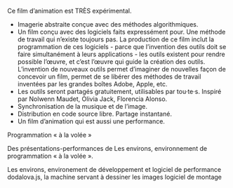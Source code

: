 

Ce film d’animation est TRÈS expérimental. 
- Imagerie abstraite conçue avec des méthodes algorithmiques.
- Un film conçu avec des logiciels faits expressément pour. Une méthode de travail qui n’existe toujours pas. La production de ce film inclut la programmation de ces logiciels - parce que l’invention des outils doit se faire simultanément à leurs applications - les outils existent pour rendre possible l’œuvre, et c’est l’œuvre qui guide la création des outils.
L’invention de nouveaux outils permet d’imaginer de nouvelles façon de concevoir un film, permet de se libérer des méthodes de travail inventées par les grandes boîtes Adobe, Apple, etc.
- Les outils seront partagés gratuitement, utilisables par tou·te·s.
Inspiré par Nolwenn Maudet, Olivia Jack, Florencia Alonso.
- Synchronisation de la musique et de l’image.
- Distribution en code source libre. Partage instantané.
- Un film d’animation qui est aussi une performance.


Programmation « à la volée »

Des présentations-performances de
Les environs, environnement de programmation « à la volée ».


Les environs, environement de développement et logiciel de performance
dodalova.js, la machine servant à dessiner les images
logiciel de montage